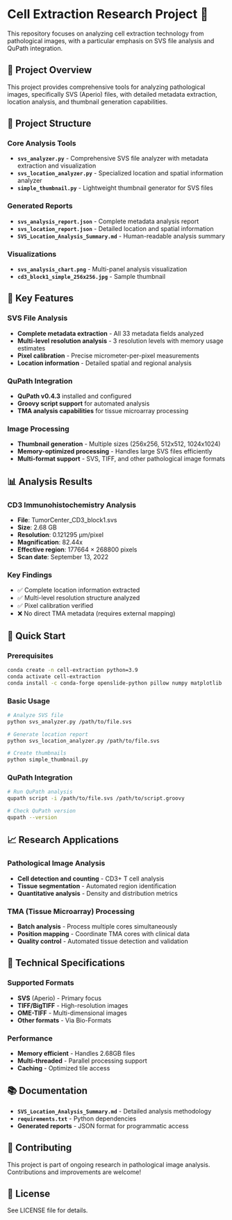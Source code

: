# Cell Extraction Research Project 🔬

This repository focuses on analyzing cell extraction technology from pathological images, with a particular emphasis on SVS file analysis and QuPath integration.

## 🎯 Project Overview

This project provides comprehensive tools for analyzing pathological images, specifically SVS (Aperio) files, with detailed metadata extraction, location analysis, and thumbnail generation capabilities.

## 📁 Project Structure

### Core Analysis Tools
- **`svs_analyzer.py`** - Comprehensive SVS file analyzer with metadata extraction and visualization
- **`svs_location_analyzer.py`** - Specialized location and spatial information analyzer
- **`simple_thumbnail.py`** - Lightweight thumbnail generator for SVS files

### Generated Reports
- **`svs_analysis_report.json`** - Complete metadata analysis report
- **`svs_location_report.json`** - Detailed location and spatial information
- **`SVS_Location_Analysis_Summary.md`** - Human-readable analysis summary

### Visualizations
- **`svs_analysis_chart.png`** - Multi-panel analysis visualization
- **`cd3_block1_simple_256x256.jpg`** - Sample thumbnail

## 🔧 Key Features

### SVS File Analysis
- **Complete metadata extraction** - All 33 metadata fields analyzed
- **Multi-level resolution analysis** - 3 resolution levels with memory usage estimates
- **Pixel calibration** - Precise micrometer-per-pixel measurements
- **Location information** - Detailed spatial and regional analysis

### QuPath Integration
- **QuPath v0.4.3** installed and configured
- **Groovy script support** for automated analysis
- **TMA analysis capabilities** for tissue microarray processing

### Image Processing
- **Thumbnail generation** - Multiple sizes (256x256, 512x512, 1024x1024)
- **Memory-optimized processing** - Handles large SVS files efficiently
- **Multi-format support** - SVS, TIFF, and other pathological image formats

## 📊 Analysis Results

### CD3 Immunohistochemistry Analysis
- **File**: TumorCenter_CD3_block1.svs
- **Size**: 2.68 GB
- **Resolution**: 0.121295 μm/pixel
- **Magnification**: 82.44x
- **Effective region**: 177664 × 268800 pixels
- **Scan date**: September 13, 2022

### Key Findings
- ✅ Complete location information extracted
- ✅ Multi-level resolution structure analyzed
- ✅ Pixel calibration verified
- ❌ No direct TMA metadata (requires external mapping)

## 🚀 Quick Start

### Prerequisites
```bash
conda create -n cell-extraction python=3.9
conda activate cell-extraction
conda install -c conda-forge openslide-python pillow numpy matplotlib
```

### Basic Usage
```bash
# Analyze SVS file
python svs_analyzer.py /path/to/file.svs

# Generate location report
python svs_location_analyzer.py /path/to/file.svs

# Create thumbnails
python simple_thumbnail.py
```

### QuPath Integration
```bash
# Run QuPath analysis
qupath script -i /path/to/file.svs /path/to/script.groovy

# Check QuPath version
qupath --version
```

## 📈 Research Applications

### Pathological Image Analysis
- **Cell detection and counting** - CD3+ T cell analysis
- **Tissue segmentation** - Automated region identification
- **Quantitative analysis** - Density and distribution metrics

### TMA (Tissue Microarray) Processing
- **Batch analysis** - Process multiple cores simultaneously
- **Position mapping** - Coordinate TMA cores with clinical data
- **Quality control** - Automated tissue detection and validation

## 🔬 Technical Specifications

### Supported Formats
- **SVS** (Aperio) - Primary focus
- **TIFF/BigTIFF** - High-resolution images
- **OME-TIFF** - Multi-dimensional images
- **Other formats** - Via Bio-Formats

### Performance
- **Memory efficient** - Handles 2.68GB files
- **Multi-threaded** - Parallel processing support
- **Caching** - Optimized tile access

## 📚 Documentation

- **`SVS_Location_Analysis_Summary.md`** - Detailed analysis methodology
- **`requirements.txt`** - Python dependencies
- **Generated reports** - JSON format for programmatic access

## 🤝 Contributing

This project is part of ongoing research in pathological image analysis. Contributions and improvements are welcome!

## 📄 License

See LICENSE file for details.
